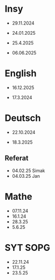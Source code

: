 # Insy 

- 29.11.2024

- 24.01.2025

- 25.4.2025

- 06.06.2025

# English

- 16.12.2025

- 17.3.2024


# Deutsch

- 22.10.2024

- 18.3.2025

## Referat 
- 04.02.25 Simak
- 04.03.25 Jan

# Mathe

- 07.11.24
- 16.1.24
- 28.3.25 
- 5.6.25

# SYT SOPG

- 22.11.24
- 17.1.25
- 23.5.25